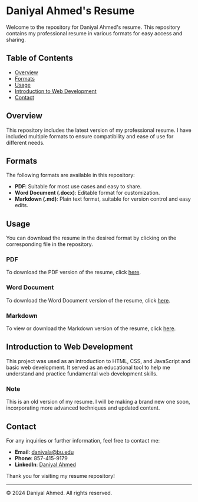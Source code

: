 # Daniyal Ahmed's Resume

Welcome to the repository for Daniyal Ahmed's resume. This repository contains my professional resume in various formats for easy access and sharing.
 <!-- DISPLAY=TRUE -->

## Table of Contents

- [Overview](#overview)
- [Formats](#formats)
- [Usage](#usage)
- [Introduction to Web Development](#introduction-to-web-development)
- [Contact](#contact)

## Overview

This repository includes the latest version of my professional resume. I have included multiple formats to ensure compatibility and ease of use for different needs.

## Formats

The following formats are available in this repository:

- **PDF**: Suitable for most use cases and easy to share.
- **Word Document (.docx)**: Editable format for customization.
- **Markdown (.md)**: Plain text format, suitable for version control and easy edits.

## Usage

You can download the resume in the desired format by clicking on the corresponding file in the repository.

### PDF

To download the PDF version of the resume, click [here](./Daniyal_Ahmed_Resume.pdf).

### Word Document

To download the Word Document version of the resume, click [here](./Daniyal_Ahmed_Resume.docx).

### Markdown

To view or download the Markdown version of the resume, click [here](./Daniyal_Ahmed_Resume.md).

## Introduction to Web Development

This project was used as an introduction to HTML, CSS, and JavaScript and basic web development. It served as an educational tool to help me understand and practice fundamental web development skills.

### Note
This is an old version of my resume. I will be making a brand new one soon, incorporating more advanced techniques and updated content.

## Contact

For any inquiries or further information, feel free to contact me:

- **Email**: [daniyala@bu.edu](mailto:daniyala@bu.edu)
- **Phone**: 857-415-9179
- **LinkedIn**: [Daniyal Ahmed](https://www.linkedin.com/in/daniyal-ahmed-123456789/)

Thank you for visiting my resume repository!

---

© 2024 Daniyal Ahmed. All rights reserved.
